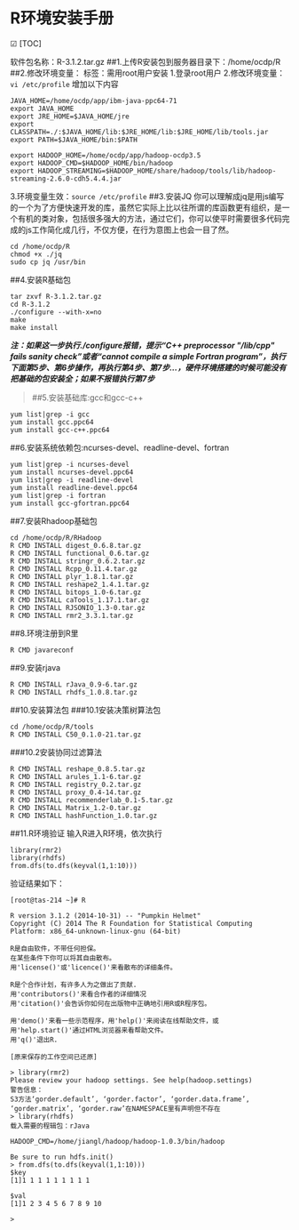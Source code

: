 ﻿# R环境安装手册

☑ [TOC]

软件包名称：R-3.1.2.tar.gz
##1.上传R安装包到服务器目录下：/home/ocdp/R
##2.修改环境变量：
标签：需用root用户安装
1.登录root用户
2.修改环境变量：```vi /etc/profile```
  增加以下内容
```
JAVA_HOME=/home/ocdp/app/ibm-java-ppc64-71
export JAVA_HOME
export JRE_HOME=$JAVA_HOME/jre
export CLASSPATH=./:$JAVA_HOME/lib:$JRE_HOME/lib:$JRE_HOME/lib/tools.jar
export PATH=$JAVA_HOME/bin:$PATH

export HADOOP_HOME=/home/ocdp/app/hadoop-ocdp3.5
export HADOOP_CMD=$HADOOP_HOME/bin/hadoop
export HADOOP_STREAMING=$HADOOP_HOME/share/hadoop/tools/lib/hadoop-streaming-2.6.0-cdh5.4.4.jar
```
3.环境变量生效：```source /etc/profile```
##3.安装JQ
你可以理解成jq是用js编写的一个为了方便快速开发的库，虽然它实际上比以往所谓的库函数更有组织，是一个有机的类对象，包括很多强大的方法，通过它们，你可以使平时需要很多代码完成的js工作简化成几行，不仅方便，在行为意图上也会一目了然。
```
cd /home/ocdp/R
chmod +x ./jq
sudo cp jq /usr/bin
```
##4.安装R基础包
```
tar zxvf R-3.1.2.tar.gz
cd R-3.1.2
./configure --with-x=no
make
make install
```
***注：如果这一步执行./configure报错，提示“C++ preprocessor "/lib/cpp" fails sanity check”或者“cannot compile a simple Fortran program”，执行下面第5步、第6步操作，再执行第4步、第7步...，硬件环境搭建的时候可能没有把基础的包安装全；如果不报错执行第7步***
>##5.安装基础库:gcc和gcc-c++
```
yum list|grep -i gcc
yum install gcc.ppc64
yum install gcc-c++.ppc64
```
##6.安装系统依赖包:ncurses-devel、readline-devel、fortran
```
yum list|grep -i ncurses-devel
yum install ncurses-devel.ppc64
yum list|grep -i readline-devel
yum install readline-devel.ppc64
yum list|grep -i fortran
yum install gcc-gfortran.ppc64
```

##7.安装Rhadoop基础包
```
cd /home/ocdp/R/RHadoop
R CMD INSTALL digest_0.6.8.tar.gz
R CMD INSTALL functional_0.6.tar.gz
R CMD INSTALL stringr_0.6.2.tar.gz
R CMD INSTALL Rcpp_0.11.4.tar.gz
R CMD INSTALL plyr_1.8.1.tar.gz
R CMD INSTALL reshape2_1.4.1.tar.gz
R CMD INSTALL bitops_1.0-6.tar.gz
R CMD INSTALL caTools_1.17.1.tar.gz
R CMD INSTALL RJSONIO_1.3-0.tar.gz
R CMD INSTALL rmr2_3.3.1.tar.gz
```
##8.环境注册到R里
```
R CMD javareconf
```
##9.安装rjava
```
R CMD INSTALL rJava_0.9-6.tar.gz
R CMD INSTALL rhdfs_1.0.8.tar.gz
```
##10.安装算法包
###10.1安装决策树算法包
```
cd /home/ocdp/R/tools
R CMD INSTALL C50_0.1.0-21.tar.gz
```
###10.2安装协同过滤算法
```
R CMD INSTALL reshape_0.8.5.tar.gz
R CMD INSTALL arules_1.1-6.tar.gz
R CMD INSTALL registry_0.2.tar.gz
R CMD INSTALL proxy_0.4-14.tar.gz
R CMD INSTALL recommenderlab_0.1-5.tar.gz
R CMD INSTALL Matrix_1.2-0.tar.gz
R CMD INSTALL hashFunction_1.0.tar.gz
```
##11.R环境验证
输入R进入R环境，依次执行
```
library(rmr2)
library(rhdfs)
from.dfs(to.dfs(keyval(1,1:10)))
```

验证结果如下：
```
[root@tas-214 ~]# R

R version 3.1.2 (2014-10-31) -- "Pumpkin Helmet"
Copyright (C) 2014 The R Foundation for Statistical Computing
Platform: x86_64-unknown-linux-gnu (64-bit)

R是自由软件，不带任何担保。
在某些条件下你可以将其自由散布。
用'license()'或'licence()'来看散布的详细条件。

R是个合作计划，有许多人为之做出了贡献.
用'contributors()'来看合作者的详细情况
用'citation()'会告诉你如何在出版物中正确地引用R或R程序包。

用'demo()'来看一些示范程序，用'help()'来阅读在线帮助文件，或
用'help.start()'通过HTML浏览器来看帮助文件。
用'q()'退出R.

[原来保存的工作空间已还原]

> library(rmr2)
Please review your hadoop settings. See help(hadoop.settings)
警告信息：
S3方法‘gorder.default’, ‘gorder.factor’, ‘gorder.data.frame’, ‘gorder.matrix’, ‘gorder.raw’在NAMESPACE里有声明但不存在 
> library(rhdfs)
载入需要的程辑包：rJava

HADOOP_CMD=/home/jiangl/hadoop/hadoop-1.0.3/bin/hadoop

Be sure to run hdfs.init()
> from.dfs(to.dfs(keyval(1,1:10)))
$key
[1]1 1 1 1 1 1 1 1 1

$val
[1]1 2 3 4 5 6 7 8 9 10

> 
```
